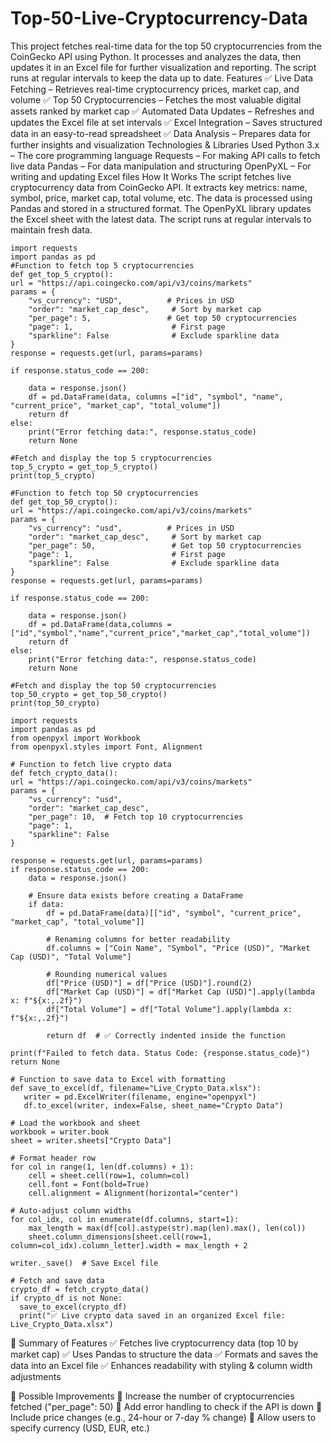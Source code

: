 # Top-50-Live-Cryptocurrency-Data
This project fetches real-time data for the top 50 cryptocurrencies from the CoinGecko API using Python. It processes and analyzes the data, then updates it in an Excel file for further visualization and reporting. The script runs at regular intervals to keep the data up to date.
Features
✅ Live Data Fetching – Retrieves real-time cryptocurrency prices, market cap, and volume
✅ Top 50 Cryptocurrencies – Fetches the most valuable digital assets ranked by market cap
✅ Automated Data Updates – Refreshes and updates the Excel file at set intervals
✅ Excel Integration – Saves structured data in an easy-to-read spreadsheet
✅ Data Analysis – Prepares data for further insights and visualization
Technologies & Libraries Used
Python 3.x – The core programming language
Requests – For making API calls to fetch live data
Pandas – For data manipulation and structuring
OpenPyXL – For writing and updating Excel files
How It Works
The script fetches live cryptocurrency data from CoinGecko API.
It extracts key metrics: name, symbol, price, market cap, total volume, etc.
The data is processed using Pandas and stored in a structured format.
The OpenPyXL library updates the Excel sheet with the latest data.
The script runs at regular intervals to maintain fresh data.

    import requests
    import pandas as pd
    #Function to fetch top 5 cryptocurrencies
    def get_top_5_crypto():
    url = "https://api.coingecko.com/api/v3/coins/markets"
    params = {
        "vs_currency": "USD",          # Prices in USD
        "order": "market_cap_desc",     # Sort by market cap
        "per_page": 5,                 # Get top 50 cryptocurrencies
        "page": 1,                      # First page
        "sparkline": False              # Exclude sparkline data
    }
    response = requests.get(url, params=params)

    if response.status_code == 200:

        data = response.json()
        df = pd.DataFrame(data, columns =["id", "symbol", "name", "current_price", "market_cap", "total_volume"])
        return df
    else:
        print("Error fetching data:", response.status_code)
        return None
        
    #Fetch and display the top 5 cryptocurrencies
    top_5_crypto = get_top_5_crypto()
    print(top_5_crypto)
    
    #Function to fetch top 50 cryptocurrencies
    def get_top_50_crypto():
    url = "https://api.coingecko.com/api/v3/coins/markets"
    params = {
        "vs_currency": "usd",          # Prices in USD
        "order": "market_cap_desc",     # Sort by market cap
        "per_page": 50,                 # Get top 50 cryptocurrencies
        "page": 1,                      # First page
        "sparkline": False              # Exclude sparkline data
    }
    response = requests.get(url, params=params)

    if response.status_code == 200:

        data = response.json()
        df = pd.DataFrame(data,columns =["id","symbol","name","current_price","market_cap","total_volume"])
        return df
    else:
        print("Error fetching data:", response.status_code)
        return None
        
    #Fetch and display the top 50 cryptocurrencies
    top_50_crypto = get_top_50_crypto()
    print(top_50_crypto)
    
    import requests
    import pandas as pd
    from openpyxl import Workbook
    from openpyxl.styles import Font, Alignment

    # Function to fetch live crypto data
    def fetch_crypto_data():
    url = "https://api.coingecko.com/api/v3/coins/markets"
    params = {
        "vs_currency": "usd",
        "order": "market_cap_desc",
        "per_page": 10,  # Fetch top 10 cryptocurrencies
        "page": 1,
        "sparkline": False
    }
    
    response = requests.get(url, params=params)
    if response.status_code == 200:
        data = response.json()

        # Ensure data exists before creating a DataFrame
        if data:
            df = pd.DataFrame(data)[["id", "symbol", "current_price", "market_cap", "total_volume"]]

            # Renaming columns for better readability
            df.columns = ["Coin Name", "Symbol", "Price (USD)", "Market Cap (USD)", "Total Volume"]

            # Rounding numerical values
            df["Price (USD)"] = df["Price (USD)"].round(2)
            df["Market Cap (USD)"] = df["Market Cap (USD)"].apply(lambda x: f"${x:,.2f}")
            df["Total Volume"] = df["Total Volume"].apply(lambda x: f"${x:,.2f}")

            return df  # ✅ Correctly indented inside the function

    print(f"Failed to fetch data. Status Code: {response.status_code}")
    return None

    # Function to save data to Excel with formatting
    def save_to_excel(df, filename="Live_Crypto_Data.xlsx"):
       writer = pd.ExcelWriter(filename, engine="openpyxl")
       df.to_excel(writer, index=False, sheet_name="Crypto Data")

    # Load the workbook and sheet
    workbook = writer.book
    sheet = writer.sheets["Crypto Data"]

    # Format header row
    for col in range(1, len(df.columns) + 1):
        cell = sheet.cell(row=1, column=col)
        cell.font = Font(bold=True)
        cell.alignment = Alignment(horizontal="center")

    # Auto-adjust column widths
    for col_idx, col in enumerate(df.columns, start=1):
        max_length = max(df[col].astype(str).map(len).max(), len(col))
        sheet.column_dimensions[sheet.cell(row=1, column=col_idx).column_letter].width = max_length + 2

    writer._save()  # Save Excel file

    # Fetch and save data
    crypto_df = fetch_crypto_data()
    if crypto_df is not None:
      save_to_excel(crypto_df)
      print("✅ Live crypto data saved in an organized Excel file: Live_Crypto_Data.xlsx")
    
📌 Summary of Features
✅ Fetches live cryptocurrency data (top 10 by market cap)
✅ Uses Pandas to structure the data
✅ Formats and saves the data into an Excel file
✅ Enhances readability with styling & column width adjustments

📌 Possible Improvements
🔹 Increase the number of cryptocurrencies fetched ("per_page": 50)
🔹 Add error handling to check if the API is down
🔹 Include price changes (e.g., 24-hour or 7-day % change)
🔹 Allow users to specify currency (USD, EUR, etc.)
